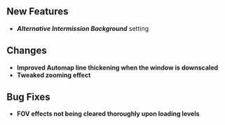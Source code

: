 ## New Features

- **_Alternative Intermission Background_** setting

## Changes

- **Improved Automap line thickening when the window is downscaled**
- **Tweaked zooming effect**

## Bug Fixes

- **FOV effects not being cleared thoroughly upon loading levels**
